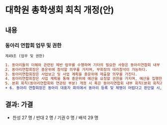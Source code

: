 대학원 총학생회 회칙 개정(안)
===

## 내용
### 동아리 연합회 업무 및 권한
```diff
제49조 (업무 및 권한)

1. 동아리들의 이해와 관련된 제반 업무를 수행하며 기타의 필요한 사항은 동아리연합회 내부 회칙으로 정한다.
2. 동아리연합회장은 중운위에 참석할 의무를 가지며, 부회장의 대리참석이 가능하다.
3. 동아리연합회장은 사업보고 및 사업 계획을 중운위에 제출할 의무를 가진다.
4. 동아리연합회장은 사업 계획을 통해 중운위에 예산을 요청할 권한을 가지며, 예산을 집행한 결산 결과는 다음 중운위에 보고하여야 한다. 결산 결과에 대한 감사는 대학원 총학생회가 담당한다.
5. 본회 회칙(동아리연합회와 연관된 부분) 개정 시 혹은 동아리연합회 내부 회칙(본회 회칙과 연관된 부분) 개정 시에는, 대학원 총학생회장과 대학원 동아리연합회장이 동등한 지위 하에 합의가 이루어진 내용을 중운위에 안건으로 상정할 수 있다.
+ 6. 동아리 연합회장은 동아리 대표자 회의에서 동아리 등록 및 제명이 어렵다고 판단할 시, 등록 및 제명 여부를 중운위에 안건을 상정하여 결정할 수 있다.
```

## 결과: 가결
- 찬성 27 명 / 반대 2 명 / 기권 0 명 / 배석 29 명
